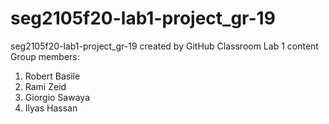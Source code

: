 # seg2105f20-lab1-project_gr-19
seg2105f20-lab1-project_gr-19 created by GitHub Classroom
Lab 1 content
Group members:  
1. Robert Basile
2. Rami Zeid
3. Giorgio Sawaya 
4. Ilyas Hassan
